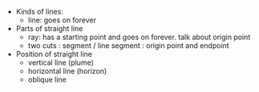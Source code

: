 - Kinds of lines:
	- line: goes on forever
- Parts of straight line
	- ray: has a starting point and goes on forever. talk about origin point
	- two cuts : segment / line segment : origin point and endpoint
- Position of straight line
	- vertical line (plume)
	- horizontal line (horizon)
	- oblique line

